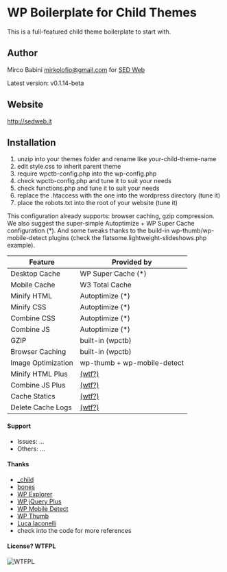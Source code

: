 # WP Boilerplate for Child Themes

This is a full-featured child theme boilerplate to start with.

## Author
Mirco Babini <mirkolofio@gmail.com> for [SED Web](http://sedweb.it)

Latest version: v0.1.14-beta

## Website
<http://sedweb.it>

## Installation
1. unzip into your themes folder and rename like your-child-theme-name
1. edit style.css to inherit parent theme
1. require wpctb-config.php into the wp-config.php
1. check wpctb-config.php and tune it to suit your needs
1. check functions.php and tune it to suit your needs
1. replace the .htaccess with the one into the wordpress directory (tune it)
1. place the robots.txt into the root of your website (tune it)

This configuration already supports: browser caching, gzip compression. We also suggest the super-simple Autoptimize + WP Super Cache configuration (*). And some tweaks thanks to the build-in wp-thumb/wp-mobile-detect plugins (check the flatsome.lightweight-slideshows.php example).

| Feature       | Provided by    |
|---------------|----------------|
| Desktop Cache | WP Super Cache (*) |
| Mobile Cache  | W3 Total Cache |
| Minify HTML   | Autoptimize (*) |
| Minify CSS    | Autoptimize (*) |
| Combine CSS   | Autoptimize (*) |
| Combine JS    | Autoptimize (*) |
| GZIP          | built-in (wpctb) |
| Browser Caching    | built-in (wpctb) |
| Image Optimization | wp-thumb + wp-mobile-detect |
| Minify HTML Plus   | [(wtf?)](http://www.wpfastestcache.com/) |
| Combine JS Plus    | [(wtf?)](http://www.wpfastestcache.com/) |
| Cache Statics      | [(wtf?)](http://www.wpfastestcache.com/) |
| Delete Cache Logs  | [(wtf?)](http://www.wpfastestcache.com/) |

#### Support
- Issues: ...
- Others: ...

#### Thanks
- [_child](https://github.com/ahmadawais/_child)
- [bones](https://github.com/eddiemachado/bones/)
- [WP Explorer](http://www.wpexplorer.com/)
- [WP jQuery Plus](https://wordpress.org/plugins/wp-jquery-plus/)
- [WP Mobile Detect](https://wordpress.org/plugins/wp-mobile-detect/)
- [WP Thumb](https://wordpress.org/plugins/wp-thumb/)
- [Luca Iaconelli](https://gist.github.com/LuXDAmore/)
- check into the code for more references

#### License? WTFPL
![WTFPL](http://www.wtfpl.net/wp-content/uploads/2012/12/wtfpl-strip.jpg)
